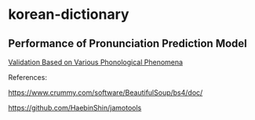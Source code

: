 # korean-dictionary

## Performance of Pronunciation Prediction Model
[Validation Based on Various Phonological Phenomena](https://github.com/benteechur/korean-dictionary/blob/main/pronunciation-prediction/06_validation.ipynb)

References:

https://www.crummy.com/software/BeautifulSoup/bs4/doc/

https://github.com/HaebinShin/jamotools
